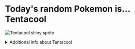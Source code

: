 # Today's random Pokemon is... Tentacool

![Tentacool shiny sprite](https://raw.githubusercontent.com/PokeAPI/sprites/master/sprites/pokemon/shiny/72.png)

<details>
<summary>Additional info about Tentacool</summary>

| srpite type | image |
|------|------|
| back_default | ![Tentacool back_default sprite](https://raw.githubusercontent.com/PokeAPI/sprites/master/sprites/pokemon/back/72.png) |
| back_shiny | ![Tentacool back_shiny sprite](https://raw.githubusercontent.com/PokeAPI/sprites/master/sprites/pokemon/back/shiny/72.png) |
| front_default | ![Tentacool front_default sprite](https://raw.githubusercontent.com/PokeAPI/sprites/master/sprites/pokemon/72.png) | </details>